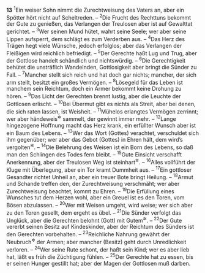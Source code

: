 __13__
<sup>1</sup>Ein weiser Sohn nimmt die Zurechtweisung des Vaters an, aber ein Spötter hört nicht auf Scheltreden. –
<sup>2</sup>Die Frucht des Rechttuns bekommt der Gute zu genießen, das Verlangen der Treulosen aber ist auf Gewalttat gerichtet. –
<sup>3</sup>Wer seinen Mund hütet, wahrt seine Seele; wer aber seine Lippen aufsperrt, dem schlägt es zum Verderben aus. –
<sup>4</sup>Das Herz des Trägen hegt viele Wünsche, jedoch erfolglos; aber das Verlangen der Fleißigen wird reichlich befriedigt. –
<sup>5</sup>Der Gerechte haßt Lug und Trug, aber der Gottlose handelt schändlich und nichtswürdig. –
<sup>6</sup>Die Gerechtigkeit behütet die unsträflich Wandelnden, Gottlosigkeit aber bringt die Sünder zu Fall. –
<sup>7</sup>Mancher stellt sich reich und hat doch gar nichts; mancher, der sich arm stellt, besitzt ein großes Vermögen. –
<sup>8</sup>Lösegeld für das Leben ist manchem sein Reichtum, doch ein Armer bekommt keine Drohung zu hören. –
<sup>9</sup>Das Licht der Gerechten brennt lustig, aber die Leuchte der Gottlosen erlischt. –
<sup>10</sup>Bei Übermut gibt es nichts als Streit, aber bei denen, die sich raten lassen, ist Weisheit. –
<sup>11</sup>Mühelos erlangtes Vermögen zerrinnt; wer aber händeweis<sup title="d.h. allmählich">&#x2732;</sup> sammelt, der gewinnt immer mehr. –
<sup>12</sup>Lange hingezogene Hoffnung macht das Herz krank, ein erfüllter Wunsch aber ist ein Baum des Lebens. –
<sup>13</sup>Wer das Wort (Gottes) verachtet, verschuldet sich ihm gegenüber; wer aber das Gebot (Gottes) in Ehren hält, dem wird’s vergolten<sup title="oder: der bleibt wohlbehalten">&#x2732;</sup>. –
<sup>14</sup>Die Belehrung des Weisen ist ein Born des Lebens, so daß man den Schlingen des Todes fern bleibt. –
<sup>15</sup>Gute Einsicht verschafft Anerkennung, aber der Treulosen Weg ist steinhart<sup title="oder: wird ihr Verderben">&#x2732;</sup>. –
<sup>16</sup>Alles vollführt der Kluge mit Überlegung, aber ein Tor kramt Dummheit aus. –
<sup>17</sup>Ein gottloser Gesandter richtet Unheil an, aber ein treuer Bote bringt Heilung. –
<sup>18</sup>Armut und Schande treffen den, der Zurechtweisung verschmäht; wer aber Zurechtweisung beachtet, kommt zu Ehren. –
<sup>19</sup>Die Erfüllung eines Wunsches tut dem Herzen wohl, aber ein Greuel ist es den Toren, vom Bösen abzulassen. –
<sup>20</sup>Wer mit Weisen umgeht, wird weise; wer sich aber zu den Toren gesellt, dem ergeht es übel. –
<sup>21</sup>Die Sünder verfolgt das Unglück, aber die Gerechten belohnt (Gott) mit Gutem<sup title="oder: begleitet das Glück">&#x2732;</sup>. –
<sup>22</sup>Der Gute vererbt seinen Besitz auf Kindeskinder, aber der Reichtum des Sünders ist den Gerechten vorbehalten. –
<sup>23</sup>Reichliche Nahrung gewährt der Neubruch<sup title="d.h. der neu angelegte Acker">&#x2732;</sup> der Armen; aber mancher (Besitz) geht durch Unredlichkeit verloren. –
<sup>24</sup>Wer seine Rute schont, der haßt sein Kind; wer es aber lieb hat, läßt es früh die Züchtigung fühlen. –
<sup>25</sup>Der Gerechte hat zu essen, bis er seinen Hunger gestillt hat; aber der Magen der Gottlosen muß darben.